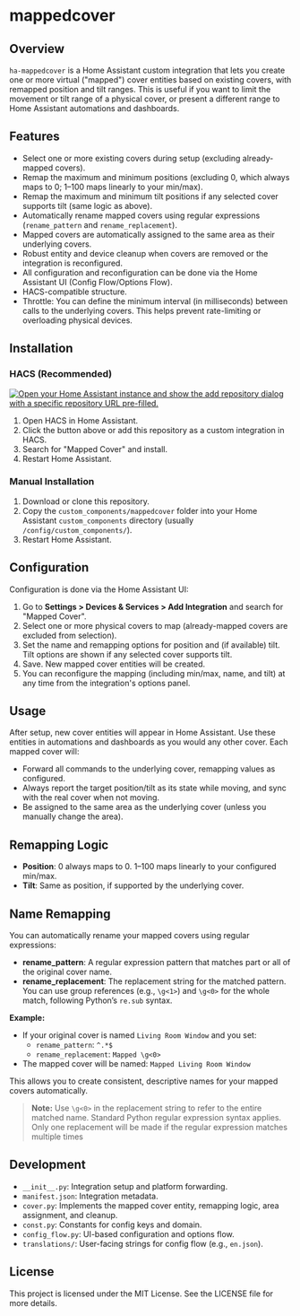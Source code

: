 # mappedcover

## Overview
`ha-mappedcover` is a Home Assistant custom integration that lets you create one or more virtual ("mapped") cover entities based on existing covers, with remapped position and tilt ranges. This is useful if you want to limit the movement or tilt range of a physical cover, or present a different range to Home Assistant automations and dashboards.

## Features
- Select one or more existing covers during setup (excluding already-mapped covers).
- Remap the maximum and minimum positions (excluding 0, which always maps to 0; 1–100 maps linearly to your min/max).
- Remap the maximum and minimum tilt positions if any selected cover supports tilt (same logic as above).
- Automatically rename mapped covers using regular expressions (`rename_pattern` and `rename_replacement`).
- Mapped covers are automatically assigned to the same area as their underlying covers.
- Robust entity and device cleanup when covers are removed or the integration is reconfigured.
- All configuration and reconfiguration can be done via the Home Assistant UI (Config Flow/Options Flow).
- HACS-compatible structure.
- Throttle: You can define the minimum interval (in milliseconds) between calls to the underlying covers. This helps prevent rate-limiting or overloading physical devices.

## Installation

### HACS (Recommended)
[![Open your Home Assistant instance and show the add repository dialog with a specific repository URL pre-filled.](https://my.home-assistant.io/badges/hacs_repository.svg)](https://my.home-assistant.io/redirect/hacs_repository/?owner=qraynaud&repository=ha-mappedcover&category=integration)

1. Open HACS in Home Assistant.
2. Click the button above or add this repository as a custom integration in HACS.
3. Search for "Mapped Cover" and install.
4. Restart Home Assistant.

### Manual Installation
1. Download or clone this repository.
2. Copy the `custom_components/mappedcover` folder into your Home Assistant `custom_components` directory (usually `/config/custom_components/`).
3. Restart Home Assistant.

## Configuration
Configuration is done via the Home Assistant UI:
1. Go to **Settings > Devices & Services > Add Integration** and search for "Mapped Cover".
2. Select one or more physical covers to map (already-mapped covers are excluded from selection).
3. Set the name and remapping options for position and (if available) tilt. Tilt options are shown if any selected cover supports tilt.
4. Save. New mapped cover entities will be created.
5. You can reconfigure the mapping (including min/max, name, and tilt) at any time from the integration's options panel.

## Usage
After setup, new cover entities will appear in Home Assistant. Use these entities in automations and dashboards as you would any other cover. Each mapped cover will:
- Forward all commands to the underlying cover, remapping values as configured.
- Always report the target position/tilt as its state while moving, and sync with the real cover when not moving.
- Be assigned to the same area as the underlying cover (unless you manually change the area).

## Remapping Logic
- **Position**: 0 always maps to 0. 1–100 maps linearly to your configured min/max.
- **Tilt**: Same as position, if supported by the underlying cover.

## Name Remapping

You can automatically rename your mapped covers using regular expressions:

- **rename_pattern**: A regular expression pattern that matches part or all of the original cover name.
- **rename_replacement**: The replacement string for the matched pattern.
  You can use group references (e.g., `\g<1>`) and `\g<0>` for the whole match, following Python’s `re.sub` syntax.

**Example:**
- If your original cover is named `Living Room Window` and you set:
  - `rename_pattern`: `^.*$`
  - `rename_replacement`: `Mapped \g<0>`
- The mapped cover will be named: `Mapped Living Room Window`

This allows you to create consistent, descriptive names for your mapped covers automatically.

> **Note:**
> Use `\g<0>` in the replacement string to refer to the entire matched name.
> Standard Python regular expression syntax applies.
> Only one replacement will be made if the regular expression matches multiple times

## Development
- `__init__.py`: Integration setup and platform forwarding.
- `manifest.json`: Integration metadata.
- `cover.py`: Implements the mapped cover entity, remapping logic, area assignment, and cleanup.
- `const.py`: Constants for config keys and domain.
- `config_flow.py`: UI-based configuration and options flow.
- `translations/`: User-facing strings for config flow (e.g., `en.json`).

## License
This project is licensed under the MIT License. See the LICENSE file for more details.
